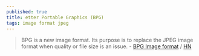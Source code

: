 ```yaml
---
published: true
title: etter Portable Graphics (BPG)
tags: image format jpeg
---
```

> BPG is a new image format. Its purpose is to replace the JPEG image format when quality or file size is an issue. - [BPG Image format](https://bellard.org/bpg/) / [HN](https://news.ycombinator.com/item?id=24650130)
